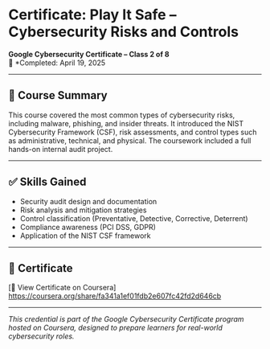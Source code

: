 # Certificate: Play It Safe – Cybersecurity Risks and Controls  
**Google Cybersecurity Certificate – Class 2 of 8**  
📅 *Completed: April 19, 2025

---

## 🧠 Course Summary
This course covered the most common types of cybersecurity risks, including malware, phishing, and insider threats. It introduced the NIST Cybersecurity Framework (CSF), risk assessments, and control types such as administrative, technical, and physical. The coursework included a full hands-on internal audit project.

---

## ✅ Skills Gained
- Security audit design and documentation  
- Risk analysis and mitigation strategies  
- Control classification (Preventative, Detective, Corrective, Deterrent)  
- Compliance awareness (PCI DSS, GDPR)  
- Application of the NIST CSF framework

---

## 📄 Certificate
[🔗 View Certificate on Coursera] https://coursera.org/share/fa341a1ef01fdb2e607fc42fd2d646cb

---

*This credential is part of the Google Cybersecurity Certificate program hosted on Coursera, designed to prepare learners for real-world cybersecurity roles.*
